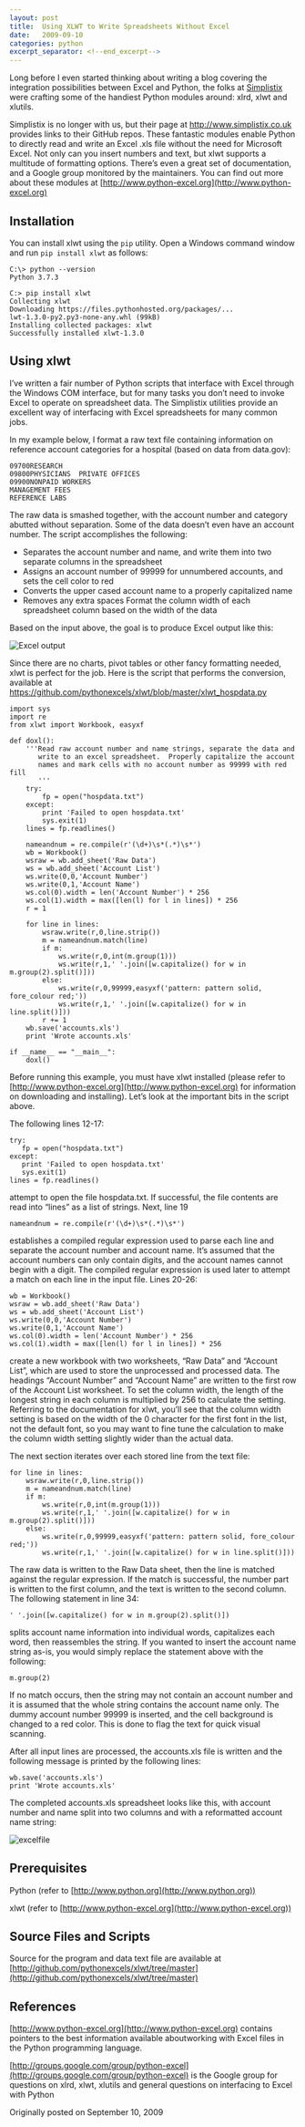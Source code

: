 ```yaml
---
layout: post
title:  Using XLWT to Write Spreadsheets Without Excel
date:   2009-09-10
categories: python
excerpt_separator: <!--end_excerpt-->
---
```



Long before I even started thinking about writing a blog covering the
integration possibilities between Excel and Python, the folks at
[Simplistix](http://www.simplistix.co.uk) were crafting some of the handiest
Python modules around: xlrd, xlwt and xlutils.


<!--end_excerpt-->

Simplistix is no longer with us, but their page at http://www.simplistix.co.uk
provides links to their GitHub repos. These fantastic modules enable Python to
directly read and write an Excel .xls file without the need for Microsoft Excel.
Not only can you insert numbers and text, but xlwt supports a multitude of
formatting options. There’s even a great set of documentation, and a Google
group monitored by the maintainers. You can find out more about these modules at
[http://www.python-excel.org](http://www.python-excel.org)

## Installation

You can install xlwt using the `pip` utility. Open a Windows command window and run `pip install xlwt` as follows:

```
C:\> python --version
Python 3.7.3

C:> pip install xlwt
Collecting xlwt
Downloading https://files.pythonhosted.org/packages/...
lwt-1.3.0-py2.py3-none-any.whl (99kB)
Installing collected packages: xlwt
Successfully installed xlwt-1.3.0
```

## Using xlwt

I’ve written a fair number of Python scripts that interface with Excel through
the Windows COM interface, but for many tasks you don’t need to invoke Excel to
operate on spreadsheet data. The Simplistix utilities provide an excellent
way of interfacing with Excel spreadsheets for many common jobs.

In my example below, I format a raw text file containing information on
reference account categories for a hospital (based on data from data.gov):

```
09700RESEARCH
09800PHYSICIANS  PRIVATE OFFICES
09900NONPAID WORKERS
MANAGEMENT FEES
REFERENCE LABS
```

The raw data is smashed together, with the account number and category abutted
without separation. Some of the data doesn’t even have an account number.
The script accomplishes the following:

* Separates the account number and name, and write them into two separate
columns in the spreadsheet
* Assigns an account number of 99999 for unnumbered accounts, and sets the cell
color to red
*  Converts the upper cased account name to a properly capitalized name
* Removes any extra spaces Format the column width of each spreadsheet column
based on the width of the data

Based on the input above, the goal is to produce Excel output like this:

![Excel output](/assets/images/20090910_1.png)

Since there are no charts, pivot tables or other fancy formatting needed, xlwt
is perfect for the job. Here is the script that performs the conversion, available at
https://github.com/pythonexcels/xlwt/blob/master/xlwt_hospdata.py

```
import sys
import re
from xlwt import Workbook, easyxf

def doxl():
    '''Read raw account number and name strings, separate the data and
       write to an excel spreadsheet.  Properly capitalize the account
       names and mark cells with no account number as 99999 with red fill
       '''
    try:
        fp = open("hospdata.txt")
    except:
        print 'Failed to open hospdata.txt'
        sys.exit(1)
    lines = fp.readlines()

    nameandnum = re.compile(r'(\d+)\s*(.*)\s*')
    wb = Workbook()
    wsraw = wb.add_sheet('Raw Data')
    ws = wb.add_sheet('Account List')
    ws.write(0,0,'Account Number')
    ws.write(0,1,'Account Name')
    ws.col(0).width = len('Account Number') * 256
    ws.col(1).width = max([len(l) for l in lines]) * 256
    r = 1

    for line in lines:
        wsraw.write(r,0,line.strip())
        m = nameandnum.match(line)
        if m:
            ws.write(r,0,int(m.group(1)))
            ws.write(r,1,' '.join([w.capitalize() for w in m.group(2).split()]))
        else:
            ws.write(r,0,99999,easyxf('pattern: pattern solid, fore_colour red;'))
            ws.write(r,1,' '.join([w.capitalize() for w in line.split()]))
        r += 1
    wb.save('accounts.xls')
    print 'Wrote accounts.xls'

if __name__ == "__main__":
    doxl()
```

Before running this example, you must have xlwt installed (please refer to
[http://www.python-excel.org](http://www.python-excel.org) for information on
downloading and installing). Let’s look at the important bits in the script
above.

The following lines 12-17:

```
try:
   fp = open("hospdata.txt")
except:
   print 'Failed to open hospdata.txt'
   sys.exit(1)
lines = fp.readlines()
```

attempt to open the file hospdata.txt. If successful, the file contents are read
into “lines” as a list of strings. Next, line 19

```
nameandnum = re.compile(r'(\d+)\s*(.*)\s*')
```


establishes a compiled regular expression used to parse each line and separate
the account number and account name. It’s assumed that the account numbers can
only contain digits, and the account names cannot begin with a digit. The
compiled regular expression is used later to attempt a match on each line in the
input file. Lines 20-26:

```
wb = Workbook()
wsraw = wb.add_sheet('Raw Data')
ws = wb.add_sheet('Account List')
ws.write(0,0,'Account Number')
ws.write(0,1,'Account Name')
ws.col(0).width = len('Account Number') * 256
ws.col(1).width = max([len(l) for l in lines]) * 256
```

create a new workbook with two worksheets, “Raw Data” and “Account List”, which
are used to store the unprocessed and processed data. The headings “Account
Number” and “Account Name” are written to the first row of the Account List
worksheet. To set the column width, the length of the longest string in each
column is multiplied by 256 to calculate the setting. Referring to the
documentation for xlwt, you’ll see that the column width setting is based on the
width of the 0 character for the first font in the list, not the default font,
so you may want to fine tune the calculation to make the column width setting
slightly wider than the actual data.

The next section iterates over each stored line from the text file:

```
for line in lines:
    wsraw.write(r,0,line.strip())
    m = nameandnum.match(line)
    if m:
        ws.write(r,0,int(m.group(1)))
        ws.write(r,1,' '.join([w.capitalize() for w in m.group(2).split()]))
    else:
        ws.write(r,0,99999,easyxf('pattern: pattern solid, fore_colour red;'))
        ws.write(r,1,' '.join([w.capitalize() for w in line.split()]))
```

The raw data is written to the Raw Data sheet, then the line is matched against
the regular expression. If the match is successful, the number part is written
to the first column, and the text is written to the second column. The following
statement in line 34:

```
' '.join([w.capitalize() for w in m.group(2).split()])
```

splits account name information into individual words, capitalizes each word,
then reassembles the string. If you wanted to insert the account name string
as-is, you would simply replace the statement above with the following:

```
m.group(2)
```

If no match occurs, then the string may not contain an account number and it is
assumed that the whole string contains the account name only. The dummy account
number 99999 is inserted, and the cell background is changed to a red color.
This is done to flag the text for quick visual scanning.

After all input lines are processed, the accounts.xls file is written and the
following message is printed by the following lines:

```
wb.save('accounts.xls')
print 'Wrote accounts.xls'
```

The completed accounts.xls spreadsheet looks like this, with account number and
name split into two columns and with a reformatted account name string:

![excelfile](/assets/images/20090910_2.png)

## Prerequisites

Python (refer to [http://www.python.org](http://www.python.org))

xlwt (refer to [http://www.python-excel.org](http://www.python-excel.org))

## Source Files and Scripts

Source for the program and data text file are available at
[http://github.com/pythonexcels/xlwt/tree/master](http://github.com/pythonexcels/xlwt/tree/master)

## References

[http://www.python-excel.org](http://www.python-excel.org) contains pointers to
the best information available aboutworking with Excel files in the Python
programming language.

[http://groups.google.com/group/python-excel](http://groups.google.com/group/python-excel)
is the Google group for questions on xlrd, xlwt, xlutils and general questions
on interfacing to Excel with Python

Originally posted on September 10, 2009
